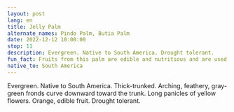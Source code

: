 ```yaml
---
layout: post
lang: en
title: Jelly Palm
alternate_names: Pindo Palm, Butia Palm
date: 2022-12-12 10:00:00
stop: 11
description: Evergreen. Native to South America. Drought tolerant.
fun_fact: Fruits from this palm are edible and nutritious and are used to make juices, liquors, jelly, and ice cream
native_to: South America
---
```

Evergreen. Native to South America. Thick-trunked. Arching, feathery, gray-green fronds curve downward toward the trunk. Long panicles of yellow flowers. Orange, edible fruit. Drought tolerant.
